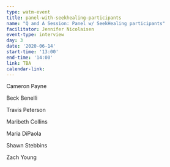 ```yaml
---
type: watm-event
title: panel-with-seekhealing-participants
name: "Q and A Session: Panel w/ SeekHealing participants"
facilitator: Jennifer Nicolaisen
event-type: interview
day: 3
date: '2020-06-14'
start-time: '13:00'
end-time: '14:00'
link: TBA
calendar-link:
---
```


Cameron Payne

Beck Benelli

Travis Peterson

Maribeth Collins

Maria DiPaola

Shawn Stebbins

Zach Young
